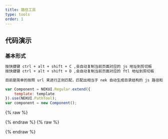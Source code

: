 ```yaml
---
title: 路径工具
type: tools
order: 1
---
```


## 代码演示

### 基本形式

<!-- demo_start -->
<div class="m-example"></div>

```xml
按快捷键 ctrl + alt + shift + C ,会自动复制当前页面对应的 js 地址到剪切板
按快捷键 ctrl + alt + shift + D ,会自动复制当前页面对应的 ftl 地址到剪切板

目前是简单的按照 url 来进行正则匹配，匹配出相当于 nek 自动生成目录结构的 js 路径和 ftl 路径，对于 nek 自动生成的目录来说相对准确。如果不是 nek 自动生成的目录不保证准确率。
```

```javascript
var Component = NEKUI.Regular.extend({
    template: template
}).use(NEKUI.PathTool);
var component = new Component();
```
<!-- demo_end -->



{% raw %}
<script>
var index = 0;

    (function(index) {
      var template = NEKUI._.multiline(function(){/*
      
按快捷键 ctrl + alt + shift + C ,会自动复制当前页面对应的 js 地址到剪切板
按快捷键 ctrl + alt + shift + D ,会自动复制当前页面对应的 ftl 地址到剪切板

目前是简单的按照 url 来进行正则匹配，匹配出相当于 nek 自动生成目录结构的 js 路径和 ftl 路径，对于 nek 自动生成的目录来说相对准确。如果不是 nek 自动生成的目录不保证准确率。

      */});
      
var Component = NEKUI.Regular.extend({
    template: template
}).use(NEKUI.PathTool);
var component = new Component();

      component.$inject(document.querySelectorAll('.m-example')[index]);
    })(index++);
    
</script>
{% endraw %}
{% raw %}
<script>
var index = 0;

    (function(index) {
      var template = NEKUI._.multiline(function(){/*
      
按快捷键 ctrl + alt + shift + C ,会自动复制当前页面对应的 js 地址到剪切板
按快捷键 ctrl + alt + shift + D ,会自动复制当前页面对应的 ftl 地址到剪切板

目前是简单的按照 url 来进行正则匹配，匹配出相当于 nek 自动生成目录结构的 js 路径和 ftl 路径，对于 nek 自动生成的目录来说相对准确。如果不是 nek 自动生成的目录不保证准确率。

      */});
      
var Component = NEKUI.Regular.extend({
    template: template
}).use(NEKUI.PathTool);
var component = new Component();

      component.$inject(document.querySelectorAll('.m-example')[index]);
    })(index++);
    
</script>
{% endraw %}